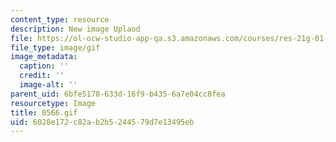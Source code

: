 ```yaml
---
content_type: resource
description: New image Uplaod
file: https://ol-ocw-studio-app-qa.s3.amazonaws.com/courses/res-21g-01-kana-spring-2010/6028e172c82ab2b5244579d7e13495eb_0566.gif
file_type: image/gif
image_metadata:
  caption: ''
  credit: ''
  image-alt: ''
parent_uid: 6bfe5178-633d-16f9-b435-6a7e04cc8fea
resourcetype: Image
title: 0566.gif
uid: 6028e172-c82a-b2b5-2445-79d7e13495eb
---
```

